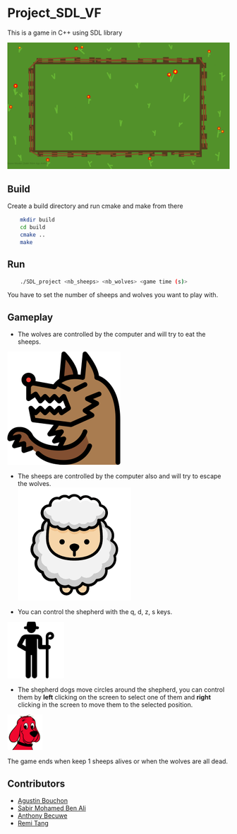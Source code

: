 # Project_SDL_VF

This is a game in C++ using SDL library
    

<img src="/images/background.png">


## Build
Create a build directory and run cmake and make from there
```bash
    mkdir build
    cd build
    cmake ..
    make
```
## Run
```bash
    ./SDL_project <nb_sheeps> <nb_wolves> <game time (s)>  
```  
You have to set the number of sheeps and wolves you want to play with.  

## Gameplay
* The wolves are controlled by the computer and will try to eat the sheeps. 
<img src="/images/wolf.png" >

* The sheeps are controlled by the computer also and will try to escape the wolves.   
    <img src="/images/sheep.png" >   

* You can control the shepherd with the q, d, z, s keys.  
<img src="/images/shepherd.png" >  
    

* The shepherd dogs move circles around the shepherd, you can control them by __left__ clicking on the screen to select one of them and __right__ clicking in the screen to move them to the selected position.  
<img src="/images/dog.bmp" >  
    
  
The game ends when keep 1 sheeps alives or when the wolves are all dead.  

## Contributors

- [Agustin Bouchon](https://github.com/Joadza)
- [Sabir Mohamed Ben Ali](https://github.com/icare-sh)
- [Anthony Becuwe](https://github.com/Super-huit)
- [Remi Tang](https://github.com/remitang)
